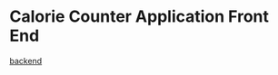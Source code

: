 # Calorie Counter Application Front End

[backend](https://github.com/BrianARuff/calorie-tracker-app-backend)
